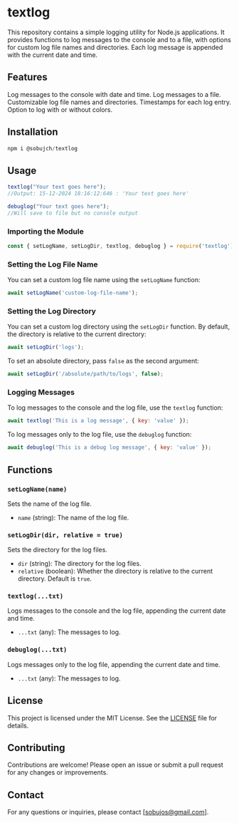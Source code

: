 # textlog
This repository contains a simple logging utility for Node.js applications. It provides functions to log messages to the console and to a file, with options for custom log file names and directories. Each log message is appended with the current date and time.

## Features
Log messages to the console with date and time.
Log messages to a file.
Customizable log file names and directories.
Timestamps for each log entry.
Option to log with or without colors.

## Installation
```javascript
npm i @sobujch/textlog
```

## Usage
```javascript
textlog("Your text goes here");
//Output: 15-12-2024 18:16:12:646 : 'Your text goes here'

debuglog("Your text goes here");
//Will save to file but no console output
```

### Importing the Module

```javascript
const { setLogName, setLogDir, textlog, debuglog } = require('textlog');
```

### Setting the Log File Name

You can set a custom log file name using the `setLogName` function:

```javascript
await setLogName('custom-log-file-name');
```

### Setting the Log Directory

You can set a custom log directory using the `setLogDir` function. By default, the directory is relative to the current directory:

```javascript
await setLogDir('logs');
```

To set an absolute directory, pass `false` as the second argument:

```javascript
await setLogDir('/absolute/path/to/logs', false);
```

### Logging Messages

To log messages to the console and the log file, use the `textlog` function:

```javascript
await textlog('This is a log message', { key: 'value' });
```

To log messages only to the log file, use the `debuglog` function:

```javascript
await debuglog('This is a debug log message', { key: 'value' });
```

## Functions

### `setLogName(name)`

Sets the name of the log file.

- `name` (string): The name of the log file.

### `setLogDir(dir, relative = true)`

Sets the directory for the log files.

- `dir` (string): The directory for the log files.
- `relative` (boolean): Whether the directory is relative to the current directory. Default is `true`.

### `textlog(...txt)`

Logs messages to the console and the log file, appending the current date and time.

- `...txt` (any): The messages to log.

### `debuglog(...txt)`

Logs messages only to the log file, appending the current date and time.

- `...txt` (any): The messages to log.

## License

This project is licensed under the MIT License. See the [LICENSE](LICENSE) file for details.

## Contributing

Contributions are welcome! Please open an issue or submit a pull request for any changes or improvements.

## Contact

For any questions or inquiries, please contact [sobujos@gmail.com].